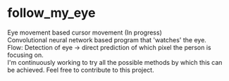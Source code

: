 # follow_my_eye
Eye movement based cursor movement  (In progress)     
Convolutional neural network based program that 'watches' the eye.    
Flow: Detection of eye -> direct prediction of which pixel the person is focusing on.    
I'm continuously working to try all the possible methods by which this can be achieved. Feel free to contribute to this project.    
